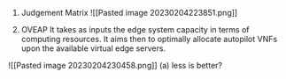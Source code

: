 1. Judgement Matrix
   ![[Pasted image 20230204223851.png]]
   
2. OVEAP
   It takes as inputs the edge system capacity in terms of computing resources. 
   It aims then to optimally allocate autopilot VNFs upon the available virtual edge servers.
   
![[Pasted image 20230204230458.png]]
(a) less is better?